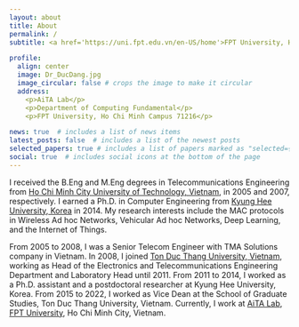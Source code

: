 ```yaml
---
layout: about
title: About
permalink: /
subtitle: <a href='https://uni.fpt.edu.vn/en-US/home'>FPT University, Ho Chi Minh Campus</a>.

profile:
  align: center
  image: Dr_DucDang.jpg
  image_circular: false # crops the image to make it circular
  address:
    <p>AiTA Lab</p>
    <p>Department of Computing Fundamental</p>
    <p>FPT University, Ho Chi Minh Campus 71216</p>    

news: true  # includes a list of news items
latest_posts: false  # includes a list of the newest posts
selected_papers: true # includes a list of papers marked as "selected={true}"
social: true  # includes social icons at the bottom of the page
---
```

<!-- 
I received the B.Eng and M.Eng degrees in Telecommunications Engineering from [Ho Chi Minh City University of Technology, Vietnam](https://hcmut.edu.vn/), in 2005 and 2007, respectively and the Ph.D. degree in Computer Engineering from <a href='https://khu.ac.kr'> Kyung Hee University, Korea </a>, in 2014. My research interests include the MAC protocols in Wireless Ad hoc Networks, Vehicular Ad hoc Networks, Deep Learning and Internet of Things.

From 2005 to 2008, I was a Senior Telecom Engineer with TMA Solutions company, Vietnam. I joined [Ton Duc Thang University, Vietnam](https://tdtu.edu.vn/), where I worked as Head of Electronics and Telecommunications Engineering Department and Laboratory Head from 2008 to 2011. From 2011 to 2014, I worked as a Ph.D. assistant and a post-doc researcher at Kyung Hee University, Korea. From 2015 to 2022, I worked as Vice Dean, School of Graduate Studies, Ton Duc Thang University, Vietnam. Currently, I work at [AiTA Lab](https://aita-lab.github.io/), [FPT University]((https://daihoc.fpt.edu.vn/en/)), Ho Chi Minh City, Vietnam.  -->

I received the B.Eng and M.Eng degrees in Telecommunications Engineering from [Ho Chi Minh City University of Technology, Vietnam](https://hcmut.edu.vn/), in 2005 and 2007, respectively. I earned a Ph.D. in Computer Engineering from <a href='https://khu.ac.kr'> Kyung Hee University, Korea</a> in 2014. My research interests include the MAC protocols in Wireless Ad hoc Networks, Vehicular Ad hoc Networks, Deep Learning, and the Internet of Things.

From 2005 to 2008, I was a Senior Telecom Engineer with TMA Solutions company in Vietnam. In 2008, I joined [Ton Duc Thang University, Vietnam](https://tdtu.edu.vn/), working as Head of the Electronics and Telecommunications Engineering Department and Laboratory Head until 2011. From 2011 to 2014, I worked as a Ph.D. assistant and a postdoctoral researcher at Kyung Hee University, Korea. From 2015 to 2022, I worked as Vice Dean at the School of Graduate Studies, Ton Duc Thang University, Vietnam. Currently, I work at [AiTA Lab](https://aita-lab.github.io/), [FPT University]((https://daihoc.fpt.edu.vn/en/)), Ho Chi Minh City, Vietnam. 
